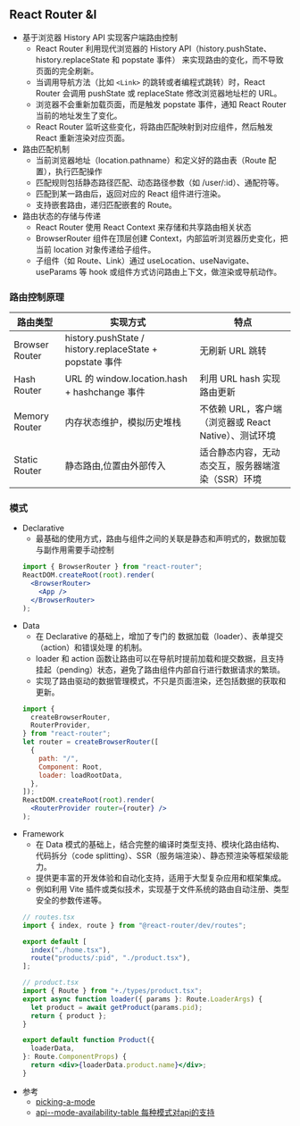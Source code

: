 ## React Router &I
- 基于浏览器 History API 实现客户端路由控制
  - React Router 利用现代浏览器的 History API（history.pushState、history.replaceState 和 popstate 事件） 来实现路由的变化，而不导致页面的完全刷新。
  - 当调用导航方法（比如 `<Link>` 的跳转或者编程式跳转）时，React Router 会调用 pushState 或 replaceState 修改浏览器地址栏的 URL。
  - 浏览器不会重新加载页面，而是触发 popstate 事件，通知 React Router 当前的地址发生了变化。
  - React Router 监听这些变化，将路由匹配映射到对应组件，然后触发 React 重新渲染对应页面。
- 路由匹配机制
  - 当前浏览器地址（location.pathname）和定义好的路由表（Route 配置），执行匹配操作
  - 匹配规则包括静态路径匹配、动态路径参数（如 /user/:id）、通配符等。
  - 匹配到某一路由后，返回对应的 React 组件进行渲染。
  - 支持嵌套路由，递归匹配嵌套的 Route。
- 路由状态的存储与传递
  - React Router 使用 React Context 来存储和共享路由相关状态
  - BrowserRouter 组件在顶层创建 Context，内部监听浏览器历史变化，把当前 location 对象传递给子组件。
  - 子组件（如 Route、Link）通过 useLocation、useNavigate、useParams 等 hook 或组件方式访问路由上下文，做渲染或导航动作。
### 路由控制原理
| 路由类型        | 实现方式                                           | 特点                          |
|-----------------|---------------------------------------------------|-------------------------------|
| Browser Router  | history.pushState / history.replaceState + popstate 事件 | 无刷新 URL 跳转         |
| Hash Router     | URL 的 window.location.hash + hashchange 事件     | 利用 URL hash 实现路由更新    |
| Memory Router   | 内存状态维护，模拟历史堆栈                        | 不依赖 URL，客户端（浏览器或 React Native）、测试环境  |
| Static Router   | 静态路由,位置由外部传入                           | 适合静态内容，无动态交互，服务器端渲染（SSR）环境    |

### 模式

- Declarative
  - 最基础的使用方式，路由与组件之间的关联是静态和声明式的，数据加载与副作用需要手动控制
  ```jsx
  import { BrowserRouter } from "react-router";
  ReactDOM.createRoot(root).render(
    <BrowserRouter>
      <App />
    </BrowserRouter>
  );
  ```
- Data
  - 在 Declarative 的基础上，增加了专门的 数据加载（loader）、表单提交（action）和错误处理 的机制。
  - loader 和 action 函数让路由可以在导航时提前加载和提交数据，且支持挂起（pending）状态，避免了路由组件内部自行进行数据请求的繁琐。
  - 实现了路由驱动的数据管理模式，不只是页面渲染，还包括数据的获取和更新。
  ```jsx
  import {
    createBrowserRouter,
    RouterProvider,
  } from "react-router";
  let router = createBrowserRouter([
    {
      path: "/",
      Component: Root,
      loader: loadRootData,
    },
  ]);
  ReactDOM.createRoot(root).render(
    <RouterProvider router={router} />
  );
  ```
- Framework
  - 在 Data 模式的基础上，结合完整的编译时类型支持、模块化路由结构、代码拆分（code splitting）、SSR（服务端渲染）、静态预渲染等框架级能力。
  - 提供更丰富的开发体验和自动化支持，适用于大型复杂应用和框架集成。
  - 例如利用 Vite 插件或类似技术，实现基于文件系统的路由自动注册、类型安全的参数传递等。
  ```jsx
  // routes.tsx
  import { index, route } from "@react-router/dev/routes";

  export default [
    index("./home.tsx"),
    route("products/:pid", "./product.tsx"),
  ];
  ```
  ```jsx
  // product.tsx
  import { Route } from "+./types/product.tsx";
  export async function loader({ params }: Route.LoaderArgs) {
    let product = await getProduct(params.pid);
    return { product };
  }

  export default function Product({
    loaderData,
  }: Route.ComponentProps) {
    return <div>{loaderData.product.name}</div>;
  }
  ```
- 参考
  - [picking-a-mode](https://reactrouter.com/start/modes)
  - [api--mode-availability-table 每种模式对api的支持](https://reactrouter.com/start/modes#api--mode-availability-table)
